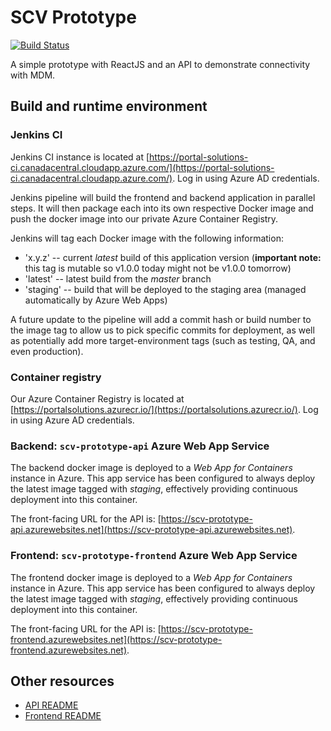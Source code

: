 # SCV Prototype

[![Build Status](https://portal-solutions-ci.canadacentral.cloudapp.azure.com/buildStatus/icon?job=scv-prototype%2Fmaster)](https://portal-solutions-ci.canadacentral.cloudapp.azure.com/job/scv-prototype/job/master/)

A simple prototype with ReactJS and an API to demonstrate connectivity with MDM.

## Build and runtime environment

### Jenkins CI

Jenkins CI instance is located at [https://portal-solutions-ci.canadacentral.cloudapp.azure.com/](https://portal-solutions-ci.canadacentral.cloudapp.azure.com/). Log in using Azure AD credentials.

Jenkins pipeline will build the frontend and backend application in parallel steps. It will then package each
into its own respective Docker image and push the docker image into our private Azure Container Registry.

Jenkins will tag each Docker image with the following information:

- 'x.y.z' -- current *latest* build of this application version (**important note:** this tag is mutable so v1.0.0 today might not be v1.0.0 tomorrow)
- 'latest' -- latest build from the *master* branch
- 'staging' -- build that will be deployed to the staging area (managed automatically by Azure Web Apps)

A future update to the pipeline will add a commit hash or build number to the image tag to allow us to pick specific
commits for deployment, as well as potentially add more target-environment tags (such as testing, QA, and even production).

### Container registry

Our Azure Container Registry is located at [https://portalsolutions.azurecr.io/](https://portalsolutions.azurecr.io/).
Log in using Azure AD credentials.

### Backend: `scv-prototype-api` Azure Web App Service

The backend docker image is deployed to a *Web App for Containers* instance in Azure. This app service has been configured
to always deploy the latest image tagged with *staging*, effectively providing continuous deployment into this container.

The front-facing URL for the API is: [https://scv-prototype-api.azurewebsites.net](https://scv-prototype-api.azurewebsites.net).

### Frontend: `scv-prototype-frontend` Azure Web App Service

The frontend docker image is deployed to a *Web App for Containers* instance in Azure. This app service has been configured
to always deploy the latest image tagged with *staging*, effectively providing continuous deployment into this container.

The front-facing URL for the API is: [https://scv-prototype-frontend.azurewebsites.net](https://scv-prototype-frontend.azurewebsites.net).

## Other resources

- [API README](scv-prototype-api/README.md)
- [Frontend README](scv-prototype-frontend/README.md)
